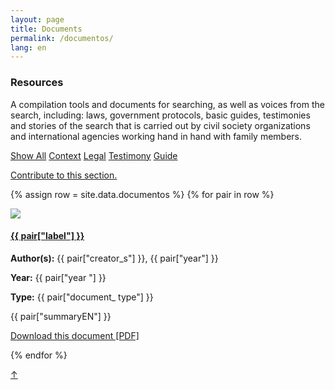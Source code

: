 ```yaml
---
layout: page
title: Documents
permalink: /documentos/
lang: en
---
```


<h3>Resources</h3>

<div class="directorio">
<p class="intro">A compilation tools and documents for searching, as well as voices from the search, including: laws, government protocols, basic guides, testimonies and stories of the search that is carried out by civil society organizations and international agencies working hand in hand with family members.</p>
</div>

<div class="side">
  <a href="#" class="tag factive" data-filter="all">Show All</a>
  <a href="#" class="tag" data-filter=".Contexto">Context</a>
  <a href="#" class="tag" data-filter=".Legal">Legal</a>
  <a href="#" class="tag" data-filter=".Testimonios">Testimony</a>
  <a href="#" class="tag" data-filter=".Guía">Guide</a>
  <p><a href="https://docs.google.com/forms/d/1wTp6beCzq-N1uyiQhD-_8LiB_5q0HnBOwEdxMI-kniM/edit" target="_blank">Contribute to this section.</a></p>  
</div>

<div class="documentos">

{% assign row = site.data.documentos %}
{% for pair in row %}

<div class="row docus {{ pair["etiqueta"] }}">

<div class="column">
  <img src="https://bulabe.com/buscadoras/documents_covers/doc{{pair["orden"]}}.png"/>
</div>

<div class="double-column">
  <h4><a href="{{ pair["source"] }}" target="_blank">{{ pair["label"] }}</a></h4>
  <p><strong>Author(s):</strong> {{ pair["creator_s"] }}, {{ pair["year"] }}</p>
  <p><strong>Year:</strong> {{ pair["year "] }}</p>
  <p><strong>Type:</strong> {{ pair["document_ type"] }}</p>
  <p>{{ pair["summaryEN"] }}</p>
  <p><a href="https://bulabe.com/buscadoras/documents_pdfs/doc{{pair["orden"]}}.pdf" target="_blank" class="web">Download this document [PDF]</a></p>
</div>


</div><!-- row -->
{% endfor %}
</div><!-- card -->


<a href="#" id="top">↑</a>

